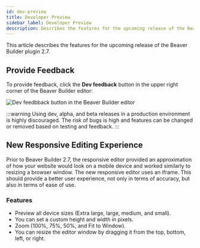 ```yaml
---
id: dev-preview
title: Developer Preview
sidebar_label: Developer Preview
description: Describes the features for the upcoming release of the Beaver Builder plugin.
---
```


This article describes the features for the upcoming release of the Beaver Builder plugin 2.7.

<!-- :::info
**Developer Preview Currently Unavailable!**

Documentation will be added as soon as a developer preview for Beaver Builder is released.
::: -->

## Provide Feedback

To provide feedback, click the **Dev feedback** button in the upper right corner of the Beaver Builder editor:

![Dev feedbback button in the Beaver Builder editor](/img/beaver-builder/dev-preview--1.jpg)

:::warning
Using dev, alpha, and beta releases in a production environment is highly discouraged. The risk of bugs is high and features can be changed or removed based on testing and feedback.
:::

## New Responsive Editing Experience

Prior to Beaver Builder 2.7, the responsive editor provided an approximation of how your website would look on a mobile device and worked similarly to resizing a browser window. The new responsive editor uses an iframe. This should provide a better user experience, not only in terms of accuracy, but also in terms of ease of use.

### Features

* Preview all device sizes (Extra large, large, medium, and small).
* You can set a custom height and width in pixels.
* Zoom (100%, 75%, 50%, and Fit to Window).
* You can resize the editor window by dragging it from the top, bottom, left, or right.
